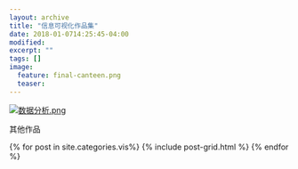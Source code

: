 ```yaml
---
layout: archive
title: "信息可视化作品集"
date: 2018-01-0714:25:45-04:00
modified:
excerpt: ""
tags: []
image: 
  feature: final-canteen.png
  teaser:
---
```


<a href="https://public.tableau.com/profile/chenie7865#!/vizhome/_18152/2?publish=yes">![数据分析.png](https://chenie233.github.io/images/final-canteen.png)</a>



其他作品
<div class="tiles">
{% for post in site.categories.vis%}
  {% include post-grid.html %}
{% endfor %}
</div>